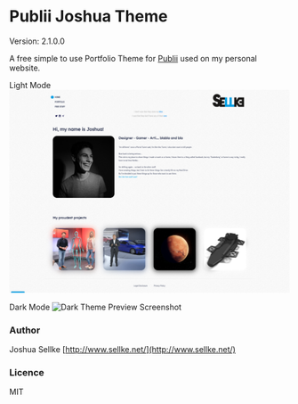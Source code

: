 # Publii Joshua Theme
Version: 2.1.0.0

A free simple to use Portfolio Theme for [Publii](https://getpublii.com/) used on my personal website.

Light Mode
![Light Theme Preview Screenshot](ThemePreview.png)

Dark Mode
![Dark Theme Preview Screenshot](ThemePreview_Dark.png)

### Author
Joshua Sellke [http://www.sellke.net/](http://www.sellke.net/)

### Licence

MIT